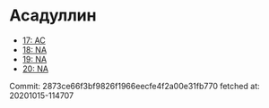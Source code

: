 # Асадуллин
- [17: AC](17.md)
- [18: NA](18.md)
- [19: NA](19.md)
- [20: NA](20.md)

Commit: 2873ce66f3bf9826f1966eecfe4f2a00e31fb770
 fetched at: 20201015-114707
